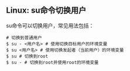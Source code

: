 ## Linux: su命令切换用户

su命令可以切换用户，常见用法包括：

```shell
# 切换到普通用户
$ su - <用户名> # 使用切换目标用户的环境变量
$ su <用户名> # 使用切换发起者（当前用户）的环境变量
$ su # 切换到root
$ su - # 切换到root并使用root的环境变量